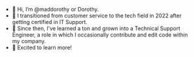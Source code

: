 - 👋 Hi, I’m @maddorothy or Dorothy. 
- 👀 I transitioned from customer service to the tech field in 2022 after getting certified in IT Support.
- 🌱 Since then, I've learned a ton and grown into a Technical Support Engineer, a role in which I occasionally contribute and edit code within my company.
- 💞️ Excited to learn more!

<!---
maddorothy/maddorothy is a ✨ special ✨ repository because its `README.md` (this file) appears on your GitHub profile.
You can click the Preview link to take a look at your changes.
--->
